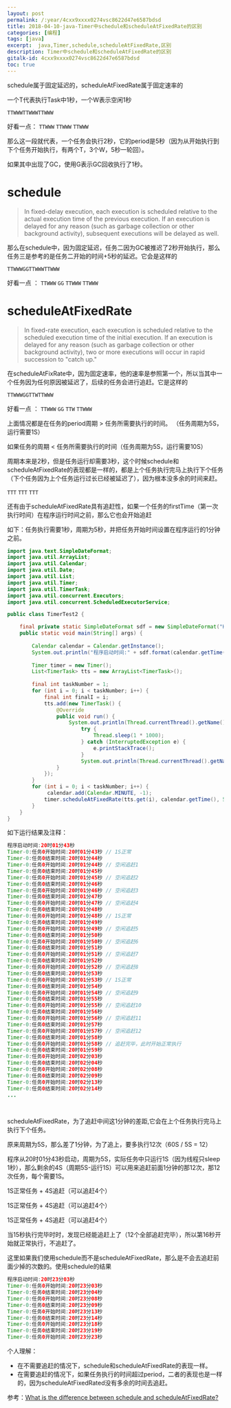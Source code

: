 ```yaml
---
layout: post
permalink: /:year/4cxx9xxxx0274vsc8622d47e6587bdsd
title: 2018-04-10-java-Timer中schedule和scheduleAtFixedRate的区别
categories: [编程]
tags: [java]
excerpt:  java,Timer,schedule,scheduleAtFixedRate,区别
description: Timer中schedule和scheduleAtFixedRate的区别
gitalk-id: 4cxx9xxxx0274vsc8622d47e6587bdsd
toc: true
---
```


schedule属于固定延迟的，scheduleAtFixedRate属于固定速率的

一个T代表执行Task中1秒，一个W表示空闲1秒

`TTWWWTTWWWTTWWW`  

好看一点： `TTWWW` `TTWWW` `TTWWW`

那么这一段就代表，一个任务会执行2秒，它的period是5秒（因为从开始执行到下个任务开始执行，有两个T，3个W，5秒一轮回）。

如果其中出现了GC，使用G表示GC回收执行了1秒。

# schedule

> In fixed-delay execution, each execution is scheduled relative to the actual execution time of the previous execution. If an execution is delayed for any reason (such as garbage collection or other background activity), subsequent executions will be delayed as well.

那么在schedule中，因为固定延迟，任务二因为GC被推迟了2秒开始执行，那么任务三是参考的是任务二开始的时间+5秒的延迟。它会是这样的

`TTWWWGGTTWWWTTWWW`

好看一点 ： `TTWWW` `GG` `TTWWW` `TTWWW`

# scheduleAtFixedRate

> In fixed-rate execution, each execution is scheduled relative to the scheduled execution time of the initial execution. If an execution is delayed for any reason (such as garbage collection or other background activity), two or more executions will occur in rapid succession to "catch up."

在scheduleAtFixRate中，因为固定速率，他的速率是参照第一个，所以当其中一个任务因为任何原因被延迟了，后续的任务会进行追赶。它是这样的

`TTWWWGGTTWTTWWW`

好看一点 ： `TTWWW` `GG` `TTW` `TTWWW`


上面情况都是在任务的period周期 > 任务所需要执行的时间。 （任务周期为5S，运行需要1S）

如果任务的周期 < 任务所需要执行的时间（任务周期为5S，运行需要10S）

周期本来是2秒，但是任务运行却需要3秒，这个时候schedule和scheduleAtFixedRate的表现都是一样的，都是上个任务执行完马上执行下个任务（下个任务因为上个任务运行过长已经被延迟了），因为根本没多余的时间来赶。

`TTT` `TTT` `TTT` 

还有由于scheduleAtFixedRate具有追赶性，如果一个任务的firstTime（第一次执行时间）在程序运行时间之前，那么它也会开始追赶

如下：任务执行需要1秒，周期为5秒，并把任务开始时间设置在程序运行的1分钟之前。

```java
import java.text.SimpleDateFormat;
import java.util.ArrayList;
import java.util.Calendar;
import java.util.Date;
import java.util.List;
import java.util.Timer;
import java.util.TimerTask;
import java.util.concurrent.Executors;
import java.util.concurrent.ScheduledExecutorService;

public class TimerTest2 {

	final private static SimpleDateFormat sdf = new SimpleDateFormat("HH时mm分ss秒");
	public static void main(String[] args) {
		
		Calendar calendar = Calendar.getInstance();
		System.out.println("程序启动时间:" + sdf.format(calendar.getTime()));
		
		Timer timer = new Timer();
		List<TimerTask> tts = new ArrayList<TimerTask>();
		
		final int taskNumber = 1;
		for (int i = 0; i < taskNumber; i++) {
			final int finalI = i;
			tts.add(new TimerTask() {
				@Override
				public void run() {
					System.out.println(Thread.currentThread().getName() + ":任务" + finalI + "开始时间:" + sdf.format(new Date()));
						try {
							Thread.sleep(1 * 1000);
						} catch (InterruptedException e) {
							e.printStackTrace();
						}
						System.out.println(Thread.currentThread().getName() + ":任务" + finalI + "结束时间:" + sdf.format(new Date()));
				}
			});
		}
        for (int i = 0; i < taskNumber; i++) {
             calendar.add(Calendar.MINUTE, -1);
			timer.scheduleAtFixedRate(tts.get(i), calendar.getTime(), 5 * 1000);
        }
    }
}
```

如下运行结果及注释：

```java
程序启动时间:20时01分43秒
Timer-0:任务0开始时间:20时01分43秒 // 1S正常
Timer-0:任务0结束时间:20时01分44秒 
Timer-0:任务0开始时间:20时01分44秒 // 空闲追赶1
Timer-0:任务0结束时间:20时01分45秒 
Timer-0:任务0开始时间:20时01分45秒 // 空闲追赶2
Timer-0:任务0结束时间:20时01分46秒 
Timer-0:任务0开始时间:20时01分46秒 // 空闲追赶3
Timer-0:任务0结束时间:20时01分47秒 
Timer-0:任务0开始时间:20时01分47秒 // 空闲追赶4
Timer-0:任务0结束时间:20时01分48秒 
Timer-0:任务0开始时间:20时01分48秒 // 1S正常
Timer-0:任务0结束时间:20时01分49秒
Timer-0:任务0开始时间:20时01分49秒 // 空闲追赶5
Timer-0:任务0结束时间:20时01分50秒
Timer-0:任务0开始时间:20时01分50秒 // 空闲追赶6
Timer-0:任务0结束时间:20时01分51秒
Timer-0:任务0开始时间:20时01分51秒 // 空闲追赶7
Timer-0:任务0结束时间:20时01分52秒
Timer-0:任务0开始时间:20时01分52秒 // 空闲追赶8
Timer-0:任务0结束时间:20时01分53秒
Timer-0:任务0开始时间:20时01分53秒 // 1S正常
Timer-0:任务0结束时间:20时01分54秒
Timer-0:任务0开始时间:20时01分54秒 // 空闲追赶9
Timer-0:任务0结束时间:20时01分55秒
Timer-0:任务0开始时间:20时01分55秒 // 空闲追赶10
Timer-0:任务0结束时间:20时01分56秒
Timer-0:任务0开始时间:20时01分56秒 // 空闲追赶11
Timer-0:任务0结束时间:20时01分57秒
Timer-0:任务0开始时间:20时01分57秒 // 空闲追赶12
Timer-0:任务0结束时间:20时01分58秒
Timer-0:任务0开始时间:20时01分58秒 // 追赶完毕，此时开始正常执行
Timer-0:任务0结束时间:20时01分59秒
Timer-0:任务0开始时间:20时02分03秒
Timer-0:任务0结束时间:20时02分04秒
Timer-0:任务0开始时间:20时02分08秒
Timer-0:任务0结束时间:20时02分09秒
Timer-0:任务0开始时间:20时02分13秒
Timer-0:任务0结束时间:20时02分14秒
...

    
```

scheduleAtFixedRate，为了追赶中间这1分钟的差距,它会在上个任务执行完马上执行下个任务。

原来周期为5S，那么差了1分钟，为了追上，要多执行12次（60S / 5S = 12）


程序从20时01分43秒启动，周期为5S，实际任务中只运行1S（因为线程只sleep 1秒），那么剩余的4S（周期5S-运行1S）可以用来追赶前面1分钟的那12次，那12次任务，每个需要1S。

1S正常任务 + 4S追赶（可以追赶4个）

1S正常任务 + 4S追赶（可以追赶4个）

1S正常任务 + 4S追赶（可以追赶4个）

当15秒执行完毕时时，发现已经能追赶上了（12个全部追赶完毕），所以第16秒开始就正常执行，不追赶了。


这里如果我们使用schedule而不是scheduleAtFixedRate，那么是不会去追赶前面少掉的次数的。使用schedule的结果

```java
程序启动时间:20时23分03秒
Timer-0:任务0开始时间:20时23分03秒
Timer-0:任务0结束时间:20时23分04秒
Timer-0:任务0开始时间:20时23分08秒
Timer-0:任务0结束时间:20时23分09秒
Timer-0:任务0开始时间:20时23分13秒
Timer-0:任务0结束时间:20时23分14秒
Timer-0:任务0开始时间:20时23分18秒
Timer-0:任务0结束时间:20时23分19秒
Timer-0:任务0开始时间:20时23分23秒
```


个人理解：

* 在不需要追赶的情况下，schedule和scheduleAtFixedRate的表现一样。
* 在需要追赶的情况下，如果任务执行的时间超过period，二者的表现也是一样的，因为scheduleAtFixedRated没有多余的时间去追赶。

参考：[What is the difference between schedule and scheduleAtFixedRate?
](https://stackoverflow.com/questions/22486997/what-is-the-difference-between-schedule-and-scheduleatfixedrate)